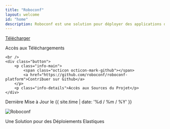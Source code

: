 ```yaml
---
title: "Roboconf"
layout: welcome
id: "home"
description: Roboconf est une solution pour déployer des applications distribuées dans le cloud ou sur un réseau d'objets connectés...
---
```


<div id="welcome-dl">
	<div class="button">
		<p class="info-main">
			<span class="octicon octicon-arrow-down"></span>
			<a href="telecharger.html">Télécharger</a>
		</p>
		<p class="info-details">Accès aux Téléchargements</p>
	</div>

	<br />
	<div class="button">
		<p class="info-main">
			<span class="octicon octicon-mark-github"></span>
			<a href="https://github.com/roboconf/roboconf-platform">Contribuer sur Github</a>
		</p>
		<p class="info-details">Accès aux Sources du Projet</p>
	</div>
</div>

<div id="last-update" class="button">
	Dernière Mise à Jour le {{ site.time | date: '%d / %m / %Y' }}
</div>

<div id="welcome-logo">
	<p>
		<img src="/resources/img/roboconf.jpg" alt="Roboconf" />
	</p>
	<p class="welcome-desc">
		Une Solution pour des Déploiements Elastiques
	</p>
</div>
